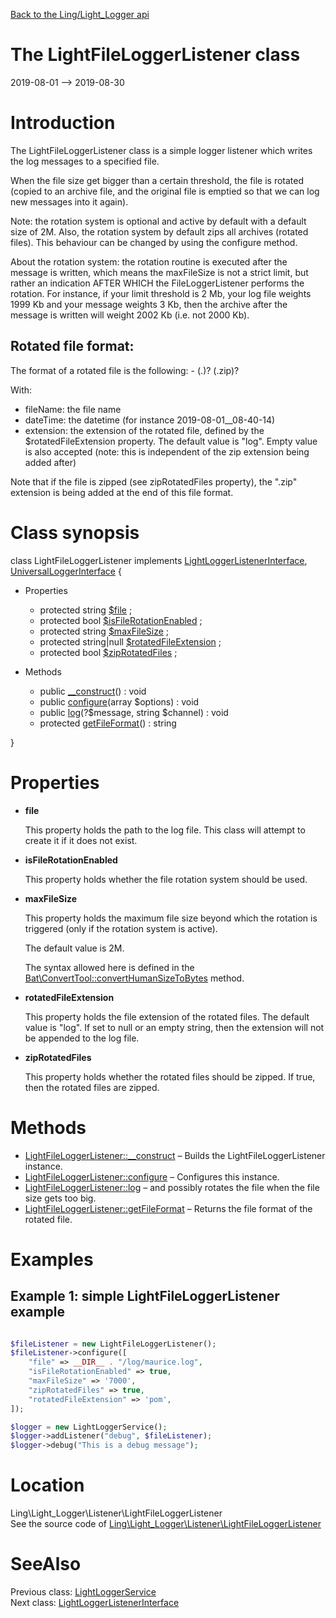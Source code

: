 [Back to the Ling/Light_Logger api](https://github.com/lingtalfi/Light_Logger/blob/master/doc/api/Ling/Light_Logger.md)



The LightFileLoggerListener class
================
2019-08-01 --> 2019-08-30






Introduction
============

The LightFileLoggerListener class is a simple logger listener which writes the log messages to a specified file.

When the file size get bigger than a certain threshold, the file is rotated (copied to an archive file,
and the original file is emptied so that we can log new messages into it again).

Note: the rotation system is optional and active by default with a default size of 2M.
Also, the rotation system by default zips all archives (rotated files).
This behaviour can be changed by using the configure method.

About the rotation system:
the rotation routine is executed after the message is written, which means the maxFileSize is not a strict limit,
but rather an indication AFTER WHICH the FileLoggerListener performs the rotation.
For instance, if your limit threshold is 2 Mb, your log file weights 1999 Kb and your message weights 3 Kb,
then the archive after the message is written will weight 2002 Kb (i.e. not 2000 Kb).




Rotated file format:
---------------------

The format of a rotated file is the following:
     <fileName>-<dateTime> (.<extension>)?  (.zip)?

With:
- fileName: the file name
- dateTime: the datetime (for instance 2019-08-01__08-40-14)
- extension: the extension of the rotated file, defined by the $rotatedFileExtension property.
         The default value is "log".
         Empty value is also accepted (note: this is independent of the zip extension being added after)


Note that if the file is zipped (see zipRotatedFiles property),
the ".zip" extension is being added at the end of this file format.



Class synopsis
==============


class <span class="pl-k">LightFileLoggerListener</span> implements [LightLoggerListenerInterface](https://github.com/lingtalfi/Light_Logger/blob/master/doc/api/Ling/Light_Logger/Listener/LightLoggerListenerInterface.md), [UniversalLoggerInterface](https://github.com/lingtalfi/UniversalLogger) {

- Properties
    - protected string [$file](#property-file) ;
    - protected bool [$isFileRotationEnabled](#property-isFileRotationEnabled) ;
    - protected string [$maxFileSize](#property-maxFileSize) ;
    - protected string|null [$rotatedFileExtension](#property-rotatedFileExtension) ;
    - protected bool [$zipRotatedFiles](#property-zipRotatedFiles) ;

- Methods
    - public [__construct](https://github.com/lingtalfi/Light_Logger/blob/master/doc/api/Ling/Light_Logger/Listener/LightFileLoggerListener/__construct.md)() : void
    - public [configure](https://github.com/lingtalfi/Light_Logger/blob/master/doc/api/Ling/Light_Logger/Listener/LightFileLoggerListener/configure.md)(array $options) : void
    - public [log](https://github.com/lingtalfi/Light_Logger/blob/master/doc/api/Ling/Light_Logger/Listener/LightFileLoggerListener/log.md)(?$message, string $channel) : void
    - protected [getFileFormat](https://github.com/lingtalfi/Light_Logger/blob/master/doc/api/Ling/Light_Logger/Listener/LightFileLoggerListener/getFileFormat.md)() : string

}




Properties
=============

- <span id="property-file"><b>file</b></span>

    This property holds the path to the log file.
    This class will attempt to create it if it does not exist.
    
    

- <span id="property-isFileRotationEnabled"><b>isFileRotationEnabled</b></span>

    This property holds whether the file rotation system should be used.
    
    

- <span id="property-maxFileSize"><b>maxFileSize</b></span>

    This property holds the maximum file size beyond which the rotation is triggered (only if the rotation
    system is active).
    
    The default value is 2M.
    
    The syntax allowed here is defined in the [Bat\ConvertTool::convertHumanSizeToBytes](https://github.com/lingtalfi/Bat/blob/master/ConvertTool.md#converthumansizetobytes) method.
    
    

- <span id="property-rotatedFileExtension"><b>rotatedFileExtension</b></span>

    This property holds the file extension of the rotated files.
             The default value is "log".
             If set to null or an empty string, then the extension will not be appended to the log file.
    
    

- <span id="property-zipRotatedFiles"><b>zipRotatedFiles</b></span>

    This property holds whether the rotated files should be zipped.
    If true, then the rotated files are zipped.
    
    



Methods
==============

- [LightFileLoggerListener::__construct](https://github.com/lingtalfi/Light_Logger/blob/master/doc/api/Ling/Light_Logger/Listener/LightFileLoggerListener/__construct.md) &ndash; Builds the LightFileLoggerListener instance.
- [LightFileLoggerListener::configure](https://github.com/lingtalfi/Light_Logger/blob/master/doc/api/Ling/Light_Logger/Listener/LightFileLoggerListener/configure.md) &ndash; Configures this instance.
- [LightFileLoggerListener::log](https://github.com/lingtalfi/Light_Logger/blob/master/doc/api/Ling/Light_Logger/Listener/LightFileLoggerListener/log.md) &ndash; and possibly rotates the file when the file size gets too big.
- [LightFileLoggerListener::getFileFormat](https://github.com/lingtalfi/Light_Logger/blob/master/doc/api/Ling/Light_Logger/Listener/LightFileLoggerListener/getFileFormat.md) &ndash; Returns the file format of the rotated file.


Examples
==========

Example 1: simple LightFileLoggerListener example
--------------


```php

$fileListener = new LightFileLoggerListener();
$fileListener->configure([
    "file" => __DIR__ . "/log/maurice.log",
    "isFileRotationEnabled" => true,
    "maxFileSize" => '7000',
    "zipRotatedFiles" => true,
    "rotatedFileExtension" => 'pom',
]);

$logger = new LightLoggerService();
$logger->addListener("debug", $fileListener);
$logger->debug("This is a debug message");
```





Location
=============
Ling\Light_Logger\Listener\LightFileLoggerListener<br>
See the source code of [Ling\Light_Logger\Listener\LightFileLoggerListener](https://github.com/lingtalfi/Light_Logger/blob/master/Listener/LightFileLoggerListener.php)



SeeAlso
==============
Previous class: [LightLoggerService](https://github.com/lingtalfi/Light_Logger/blob/master/doc/api/Ling/Light_Logger/LightLoggerService.md)<br>Next class: [LightLoggerListenerInterface](https://github.com/lingtalfi/Light_Logger/blob/master/doc/api/Ling/Light_Logger/Listener/LightLoggerListenerInterface.md)<br>
